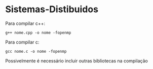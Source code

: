 # Sistemas-Distibuidos

Para compilar c++:
```
g++ nome.cpp -o nome -fopenmp
```

Para compilar c:
```
gcc nome.c -o nome -fopenmp
```

Possivelmente é necessário incluir outras bibliotecas na compilação